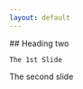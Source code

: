 ```yaml
---
layout: default
---
```


<section>
    ## Heading two

    The 1st Slide
</section>

<section>
    The second slide
</section>